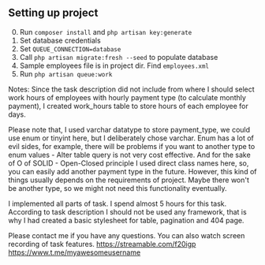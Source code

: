 
## Setting up project
0. Run `composer install` and `php artisan key:generate`
2. Set database credentials
3. Set `QUEUE_CONNECTION=database`
4. Call `php artisan migrate:fresh --seed` to populate database
5. Sample employees file is in project dir. Find `employees.xml`
6. Run `php artisan queue:work`

Notes:
Since the task description did not include from where I should 
select work hours of employees with hourly payment type (to calculate monthly payment), 
I created work_hours table to store hours of each employee for days.

Please note that, I used varchar datatype to store payment_type, we could use enum or tinyint here,
but I deliberately chose varchar. Enum has a lot of evil sides, for example, there will be 
problems if you want to another type to enum values - Alter table query is not very cost effective.
And for the sake of O of SOLID - Open-Closed principle I used direct class names here, so, you can 
easily add another payment type in the future. However, this kind of things usually depends on the
requirements of project. Maybe there won't be another type, so we might not need this functionality eventually.

I implemented all parts of task. I spend almost 5 hours for this task. According to task description
I should not be used any framework, that is why I had created a basic stylesheet for table, pagination and 404 page.


Please contact me if you have any questions. You can also watch screen recording of task features. 
https://streamable.com/f20igp
https://www.t.me/myawesomeusername
